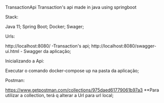 TransactionApi
Transaction's api made in java using springboot

Stack:

Java 11;
Spring Boot;
Docker;
Swager;

Urls:

http://localhost:8080/ -Transaction's api;
http://localhost:8080/swagger-ui.html - Swagger da aplicação;

Inicializando a Api:

Executar o comando docker-compose up na pasta da aplicação;

Postman:

https://www.getpostman.com/collections/975daed61779061b97a3 **Para utilizar a collection, terá q alterar a Url para url local;
